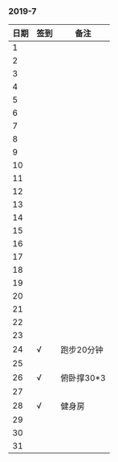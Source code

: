 ### 2019-7

日期 | 签到 | 备注
-- | -- | --
1|
2|
3|
4|
5|
6|
7|
8|
9|
10|
11|
12|
13|
14|
15|
16|
17|
18|
19|
20|
21|
22|
23|
24|√|跑步20分钟
25|
26|√|俯卧撑30*3
27|
28|√|健身房
29|
30|
31|